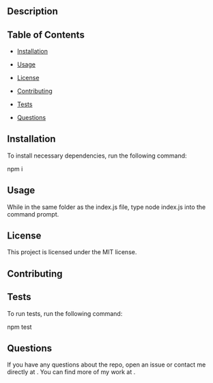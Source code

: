 # 
  
## Description



## Table of Contents

  * [Installation](#installation)

  * [Usage](#usage)

  * [License](#license)

  * [Contributing](#contributing)

  * [Tests](#tests)

  * [Questions](#questions)

## Installation

To install necessary dependencies, run the following command:

  npm i

## Usage

While in the same folder as the index.js file, type node index.js into the command prompt.

## License

This project is licensed under the MIT license.

## Contributing

  

## Tests

To run tests, run the following command:

  npm test

## Questions

If you have any questions about the repo, open an issue or contact me directly at . You can find more of my work at .
  